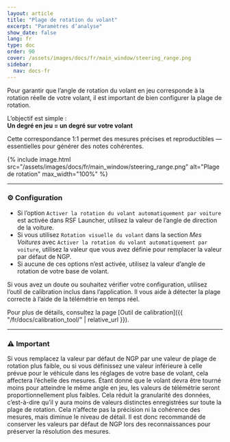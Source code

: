 ```yaml
---
layout: article
title: "Plage de rotation du volant"
excerpt: "Paramètres d’analyse"
show_date: false
lang: fr
type: doc
order: 90
cover: /assets/images/docs/fr/main_window/steering_range.png
sidebar:
  nav: docs-fr
---
```


Pour garantir que l’angle de rotation du volant en jeu corresponde à la rotation réelle de votre volant, il est important de bien configurer la plage de rotation.

L’objectif est simple :  
**Un degré en jeu = un degré sur votre volant**

Cette correspondance 1:1 permet des mesures précises et reproductibles — essentielles pour générer des notes cohérentes.

{% include image.html
   src="/assets/images/docs/fr/main_window/steering_range.png"
   alt="Plage de rotation"
   max_width="100%" %}

---

### ⚙️ Configuration

- Si l’option `Activer la rotation du volant automatiquement par voiture` est activée dans RSF Launcher, utilisez la valeur de l’angle de direction de la voiture.    
- Si vous utilisez `Rotation visuelle du volant` dans la section *Mes Voitures* avec `Activer la rotation du volant automatiquement par voiture`, utilisez la valeur que vous avez définie pour remplacer la valeur par défaut de NGP.    
- Si aucune de ces options n’est activée, utilisez la valeur d’angle de rotation de votre base de volant.


Si vous avez un doute ou souhaitez vérifier votre configuration, utilisez l’outil de calibration inclus dans l’application. Il vous aide à détecter la plage correcte à l’aide de la télémétrie en temps réel.


Pour plus de détails, consultez la page [Outil de calibration]({{ "/fr/docs/calibration_tool/" | relative_url }}).

---

### ⚠️ Important

Si vous remplacez la valeur par défaut de NGP par une valeur de plage de rotation plus faible, ou si vous définissez une valeur inférieure à celle prévue pour le véhicule dans les réglages de votre base de volant, cela affectera l’échelle des mesures. Étant donné que le volant devra être tourné moins pour atteindre le même angle en jeu, les valeurs de télémétrie seront proportionnellement plus faibles. Cela réduit la granularité des données, c’est-à-dire qu’il y aura moins de valeurs distinctes enregistrées sur toute la plage de rotation.
Cela n’affecte pas la précision ni la cohérence des mesures, mais diminue le niveau de détail. Il est donc recommandé de conserver les valeurs par défaut de NGP lors des reconnaissances pour préserver la résolution des mesures.
